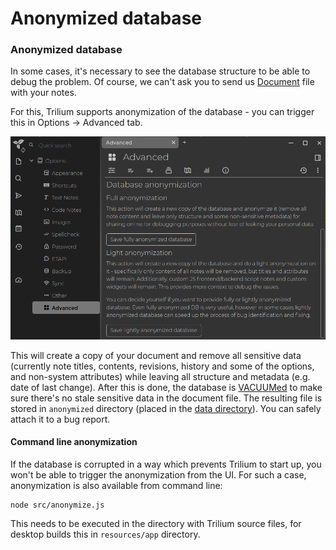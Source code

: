 # Anonymized database
### Anonymized database

In some cases, it's necessary to see the database structure to be able to debug the problem. Of course, we can't ask you to send us [Document](document.md) file with your notes.

For this, Trilium supports anonymization of the database - you can trigger this in Options -> Advanced tab.

![](images/anonymization.png)

This will create a copy of your document and remove all sensitive data (currently note titles, contents, revisions, history and some of the options, and non-system attributes) while leaving all structure and metadata (e.g. date of last change). After this is done, the database is [VACUUMed](https://sqlite.org/lang_vacuum.html) to make sure there's no stale sensitive data in the document file. The resulting file is stored in `anonymized` directory (placed in the [data directory](data-directory.md)). You can safely attach it to a bug report.

#### Command line anonymization

If the database is corrupted in a way which prevents Trilium to start up, you won't be able to trigger the anonymization from the UI. For such a case, anonymization is also available from command line:

```text-plain
node src/anonymize.js
```

This needs to be executed in the directory with Trilium source files, for desktop builds this in `resources/app` directory.
